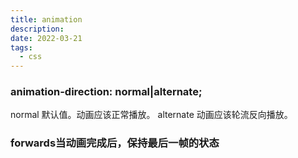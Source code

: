 ```yaml
---
title: animation
description: 
date: 2022-03-21
tags:
  - css
---
```


### animation-direction: normal|alternate;
normal	默认值。动画应该正常播放。
alternate	动画应该轮流反向播放。 

### forwards当动画完成后，保持最后一帧的状态
